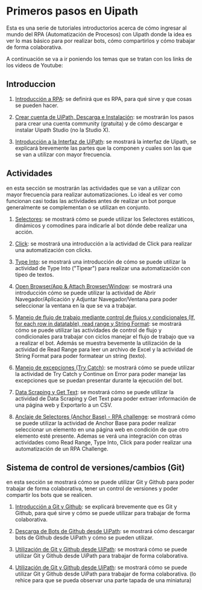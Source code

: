 # Primeros pasos en Uipath

Esta es una serie de tutoriales introductorios acerca de cómo ingresar al mundo del RPA (Automatización de Procesos) con Uipath donde la idea es ver lo mas básico para por realizar bots, cómo compartirlos y cómo trabajar de forma colaborativa.

A continuación se va a ir poniendo los temas que se tratan con los links de los videos de Youtube:


## Introduccion

1. [Introducción a RPA](https://youtu.be/ClIeEN8Ukl4): se definirá que es RPA, para qué sirve y que cosas se pueden hacer.

2. [Crear cuenta de UiPath, Descarga e Instalación](https://youtu.be/QZ9xbM-NV3s): se mostrarán los pasos para crear una cuenta community (gratuita) y de cómo descargar e instalar Uipath Studio (no la Studio X).

3. [Introducción a la Interfaz de UiPath](https://youtu.be/OW203VlKOYM): se mostrará la interfaz de Uipath, se explicará brevemente las partes que la componen y cuales son las que se van a utilizar con mayor frecuencia. 


## Actividades

en esta sección se mostrarán las actividades que se van a utilizar con mayor frecuencia para realizar automatizaciones. Lo ideal es ver como funcionan casi todas las actividades antes de realizar un bot porque generalmente se complementan o se utilizan en conjunto.

1. [Selectores](https://youtu.be/0oJckEsNv0w): se mostrará cómo se puede utilizar los Selectores estáticos, dinámicos y comodines para indicarle al bot dónde debe realizar una acción.

2. [Click](https://youtu.be/xW-VNibaIUs): se mostrará una introducción a la actividad de Click para realizar una automatización con clicks.

3. [Type Into](https://youtu.be/HFaIMxspSHM): se mostrará una introducción de cómo se puede utilizar la actividad de Type Into ("Tipear") para realizar una automatización con tipeo de textos.

4. [Open Browser/App & Attach Browser/Window](https://youtu.be/F_PdbpFEXks): se mostrará una introducción cómo se puede utilizar la actividad de Abrir Navegador/Aplicación y Adjuntar Navegador/Ventana para poder seleccionar la ventana en la que se va a trabajar.

5. [Manejo de flujo de trabajo mediante control de flujos y condicionales (If, for each row in datatable), read range y String Format](https://youtu.be/Yke7GZp8aTo): se mostrará cómo se puede utilizar las actividades de control de flujo y condicionales para trabajar con ciclos manejar el flujo de trabajo que va a realizar el bot. Además se muestra bevemente la utilización de la actividad de Read Range para leer un archivo de Excel y la actividad de String Format para poder formatear un string (texto).

6. [Manejo de excepciones (Try Catch)](https://youtu.be/cVrdOvwtqDE): se mostrará cómo se puede utilizar la actividad de Try Catch y Continue on Error para poder manejar las excepciones que se puedan presentar durante la ejecución del bot.

7. [Data Scraping y Get Text](https://youtu.be/qG6gdV9PN80): se mostrará cómo se puede utilizar la actividad de Data Scraping y Get Text para poder extraer información de una página web y Exportarlo a un CSV.

8. [Anclaje de Selectores (Anchor Base) - RPA challenge](https://youtu.be/JaD98viqCH0?si=bgzZiSGtYkOAC_l2): se mostrará cómo se puede utilizar la actividad de Anchor Base para poder realizar seleccionar un elemento en una página web en condición de que otro elemento esté presente. Ademas se verá una integración con otras actividades como Read Range, Type Into, Click para poder realizar una automatización de un RPA Challenge.


## Sistema de control de versiones/cambios (Git)

en esta sección se mostrará cómo se puede utilizar Git y Github para poder trabajar de forma colaborativa, tener un control de versiones y poder compartir los bots que se realicen.

1. [Introducción a Git y Github](https://youtu.be/3LnZdVOtcUw): se explicará brevemente que es Git y Github, para qué sirve y cómo se puede utilizar para trabajar de forma colaborativa.

2. [Descarga de Bots de Github desde UiPath](https://youtu.be/hD5BH7YzABw?si=l4BGErStcgJPWXpk): se mostrará cómo descargar bots de Github desde UiPath y cómo se pueden utilizar.

3. [Utilización de Git y Github desde UiPath](https://youtu.be/MAP_TQAnKz8): se mostrará cómo se puede utilizar Git y Github desde UiPath para trabajar de forma colaborativa.

4. [Utilización de Git y Github desde UiPath](https://youtu.be/abLbtzq90QQ): se mostrará cómo se puede utilizar Git y Github desde UiPath para trabajar de forma colaborativa. (lo rehice para que se pueda observar una parte tapada de una miniatura)